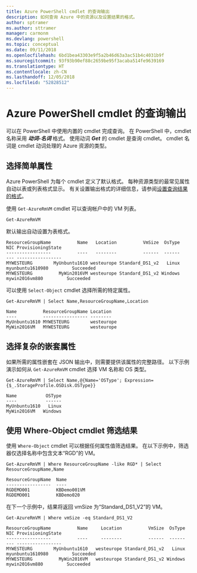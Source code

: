 ```yaml
---
title: Azure PowerShell cmdlet 的查询输出
description: 如何查询 Azure 中的资源以及设置结果的格式。
author: sptramer
ms.author: sttramer
manager: carmonm
ms.devlang: powershell
ms.topic: conceptual
ms.date: 09/11/2018
ms.openlocfilehash: 6bd1bea43303e9f5a2b46d63a3ac51b4c4031b9f
ms.sourcegitcommit: 93f93b90ef88c2659be95f3acaba514fe9639169
ms.translationtype: HT
ms.contentlocale: zh-CN
ms.lasthandoff: 12/05/2018
ms.locfileid: "52828512"
---
```

# <a name="query-output-of-azure-powershell-cmdlets"></a>Azure PowerShell cmdlet 的查询输出

可以在 PowerShell 中使用内置的 cmdlet 完成查询。 在 PowerShell 中，cmdlet 名称采用 **_动词-名词_** 格式。 使用动词 **_Get_** 的 cmdlet 是查询 cmdlet。 cmdlet 名词是 cmdlet 动词处理的 Azure 资源的类型。

## <a name="select-simple-properties"></a>选择简单属性

Azure PowerShell 为每个 cmdlet 定义了默认格式。 每种资源类型的最常见属性自动以表或列表格式显示。 有关设置输出格式的详细信息，请参阅[设置查询结果的格式](formatting-output.md)。

使用 `Get-AzureRmVM` cmdlet 可以查询帐户中的 VM 列表。

```azurepowershell-interactive
Get-AzureRmVM
```

默认输出自动设置为表格式。

```output
ResourceGroupName          Name   Location          VmSize  OsType              NIC ProvisioningState
-----------------          ----   --------          ------  ------              --- -----------------
MYWESTEURG        MyUnbuntu1610 westeurope Standard_DS1_v2   Linux myunbuntu1610980         Succeeded
MYWESTEURG          MyWin2016VM westeurope Standard_DS1_v2 Windows   mywin2016vm880         Succeeded
```

可以使用 `Select-Object` cmdlet 选择所需的特定属性。

```azurepowershell-interactive
Get-AzureRmVM | Select Name,ResourceGroupName,Location
```

```output
Name          ResourceGroupName Location
----          ----------------- --------
MyUnbuntu1610 MYWESTEURG        westeurope
MyWin2016VM   MYWESTEURG        westeurope
```

## <a name="select-complex-nested-properties"></a>选择复杂的嵌套属性

如果所需的属性嵌套在 JSON 输出中，则需要提供该属性的完整路径。 以下示例演示如何从 `Get-AzureRmVM` cmdlet 选择 VM 名称和 OS 类型。

```azurepowershell-interactive
Get-AzureRmVM | Select Name,@{Name='OSType'; Expression={$_.StorageProfile.OSDisk.OSType}}
```

```output
Name           OSType
----           ------
MyUnbuntu1610   Linux
MyWin2016VM   Windows
```

## <a name="filter-results-with-the-where-object-cmdlet"></a>使用 Where-Object cmdlet 筛选结果

使用 `Where-Object` cmdlet 可以根据任何属性值筛选结果。 在以下示例中，筛选器仅选择名称中包含文本“RGD”的 VM。

```azurepowershell-interactive
Get-AzureRmVM | Where ResourceGroupName -like RGD* | Select ResourceGroupName,Name
```

```output
ResourceGroupName  Name
-----------------  ----
RGDEMO001          KBDemo001VM
RGDEMO001          KBDemo020
```

在下一个示例中，结果将返回 vmSize 为“Standard_DS1_V2”的 VM。

```azurepowershell-interactive
Get-AzureRmVM | Where vmSize -eq Standard_DS1_V2
```

```output
ResourceGroupName          Name     Location          VmSize  OsType              NIC ProvisioningState
-----------------          ----     --------          ------  ------              --- -----------------
MYWESTEURG        MyUnbuntu1610   westeurope Standard_DS1_v2   Linux myunbuntu1610980         Succeeded
MYWESTEURG          MyWin2016VM   westeurope Standard_DS1_v2 Windows   mywin2016vm880         Succeeded
```